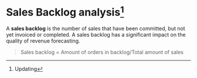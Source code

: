 # Sales Backlog analysis[^1]

A **sales backlog** is the number of sales that have been committed, but not yet invoiced or completed. A sales backlog has a significant impact on the quality of revenue forecasting.

> Sales backlog = Amount of orders in backlog/Total amount of sales

[^1]: Updating

